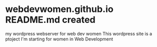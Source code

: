 # webdevwomen.github.io README.md created
my wordpress webserver for web dev women
This wordpress site is a ptoject I'm starting for women in Web Development
